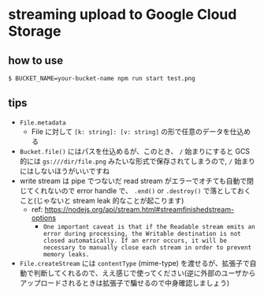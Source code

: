 # streaming upload to Google Cloud Storage

## how to use

```sh
$ BUCKET_NAME=your-bucket-name npm run start test.png
```

## tips

- `File.metadata`
  - File に対して `[k: string]: [v: string]` の形で任意のデータを仕込める
- `Bucket.file()` にはパスを仕込めるが、このとき、 `/` 始まりにすると GCS 的には `gs:///dir/file.png` みたいな形式で保存されてしまうので, `/` 始まりにはしないほうがいいですね
- write stream は pipe でつないだ read stream がエラーでオチても自動で閉じてくれないので error handle で、 `.end()` or `.destroy()` で落としておくこと(じゃないと stream leak 的なことが起こります)
  - ref: https://nodejs.org/api/stream.html#streamfinishedstream-options
    - `One important caveat is that if the Readable stream emits an error during processing, the Writable destination is not closed automatically. If an error occurs, it will be necessary to manually close each stream in order to prevent memory leaks.`
- `File.createStream` には `contentType` (mime-type) を渡せるが、拡張子で自動で判断してくれるので、ええ感じで使ってください(逆に外部のユーザからアップロードされるときは拡張子で騙せるので中身確認しましょう)
